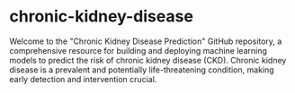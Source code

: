 # chronic-kidney-disease
Welcome to the "Chronic Kidney Disease Prediction" GitHub repository, a comprehensive resource for building and deploying machine learning models to predict the risk of chronic kidney disease (CKD). Chronic kidney disease is a prevalent and potentially life-threatening condition, making early detection and intervention crucial.
